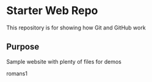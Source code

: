 # Starter Web Repo

This repository is for showing how Git and GitHub work

## Purpose

Sample website with plenty of files for demos


romans1
